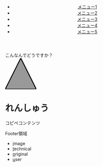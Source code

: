 <html lang="ja">
<head>
<link href="style.css" rel="style.css">
<header>
  <nav id="global-nav">
    <ul>
      <li><a href="#">メニュー1</a></li>
      <li><a href="#">メニュー2</a></li>
      <li><a href="#">メニュー3</a></li>
      <li><a href="#">メニュー4</a></li>
      <li><a href="#">メニュー5</a></li>
    </ul>
  </nav>
</header>
  <meta charset="UTF-8">
  <title>HTML </title>
<path id="textpath"
d="m 20 60 c 40,20 260,20 280,60"
stroke="block" fill="none"/>
<text font-size="20" dy="#textpath">
<textpath xlink:href="#textpath">
こんなんでどうですか？
</textpath>
</text>
  <link rel="stylesheet" href="style.css">
  <script type="text/javascript" src="sample.js"></script>
</head>
<body>
  <div class="header"><svg width="100" height="100">
    <path d="M50 0 L0 100 L100 100 Z" style="fill:#999;stroke:black;stroke-width:3"></path>
</svg>
</div>
  <div class="main">
    <h1>れんしゅう</h1>
    <p>コピペコンテンツ</p>
      </div>
  <div class="footer">
    <span>Footer領域</span>
      </div>
</body>
<footer>
<nav id="global-nav">
    <ul>
      <li><a href="#">i</a>mage</li>
      <li><a href="#">t</a>echnical</li>
      <li><a href="#">o</a>riginal</li>
      <li><a href="#">u</a>ser</li>
          </ul>
  </nav>
</footer>
</html>


